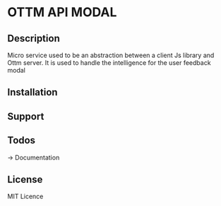 # OTTM API MODAL

## Description
Micro service used to be an abstraction between a client Js library and Ottm server. It is used to handle the intelligence for the user feedback modal

## Installation

## Support

## Todos

-> Documentation

## License

MIT Licence

